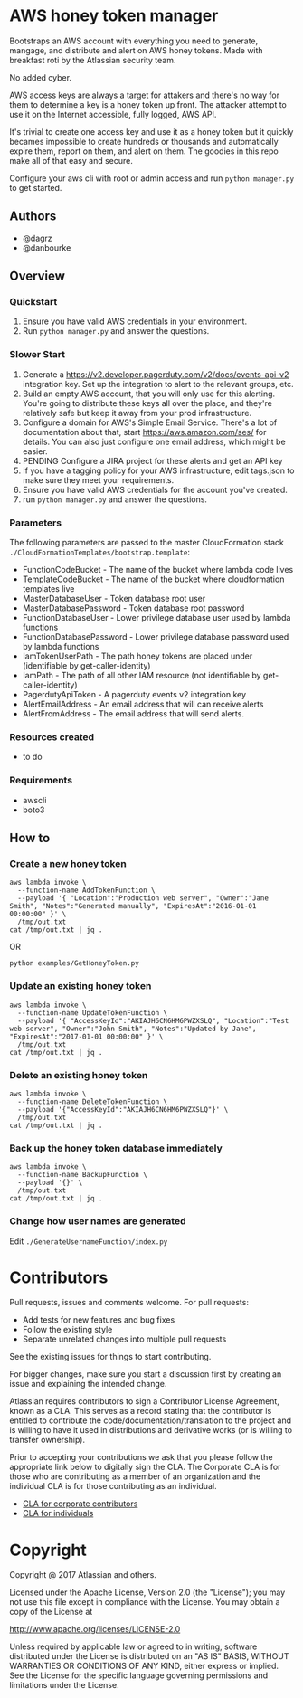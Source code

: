 # AWS honey token manager #

Bootstraps an AWS account with everything you need to generate, mangage, and distribute and alert on AWS honey tokens. Made with breakfast roti by the Atlassian security team.

No added cyber.

AWS access keys are always a target for attakers and there's no way for them to determine a key is a honey token up front. The attacker attempt to use it on the Internet accessible, fully logged, AWS API. 

It's trivial to create one access key and use it as a honey token but it quickly becames impossible to create hundreds or thousands and automatically expire them, report on them, and alert on them. The goodies in this repo make all of that easy and secure.

Configure your aws cli with root or admin access and run `python manager.py` to get started.

## Authors ##

* @dagrz
* @danbourke

## Overview ##

### Quickstart ###
1. Ensure you have valid AWS credentials in your environment.
2. Run `python manager.py` and answer the questions.

### Slower Start ###
1. Generate a https://v2.developer.pagerduty.com/v2/docs/events-api-v2 integration key. Set up the integration to alert to the relevant groups, etc.
2. Build an empty AWS account, that you will only use for this alerting. You're going to distribute these keys all over the place, and they're relatively safe but keep it away from your prod infrastructure.
2. Configure a domain for AWS's Simple Email Service. There's a lot of documentation about that, start https://aws.amazon.com/ses/ for details. You can also just configure one email address, which might be easier.
3. PENDING Configure a JIRA project for these alerts and get an API key
4. If you have a tagging policy for your AWS infrastructure, edit tags.json to make sure they meet your requirements.
5. Ensure you have valid AWS credentials for the account you've created.
6. run `python manager.py` and answer the questions.


### Parameters ###

The following parameters are passed to the master CloudFormation stack `./CloudFormationTemplates/bootstrap.template`:

* FunctionCodeBucket - The name of the bucket where lambda code lives
* TemplateCodeBucket - The name of the bucket where cloudformation templates live
* MasterDatabaseUser - Token database root user
* MasterDatabasePassword - Token database root password
* FunctionDatabaseUser - Lower privilege database user used by lambda functions
* FunctionDatabasePassword - Lower privilege database password used by lambda functions
* IamTokenUserPath - The path honey tokens are placed under (identifiable by get-caller-identity)
* IamPath - The path of all other IAM resource (not identifiable by get-caller-identity)
* PagerdutyApiToken - A pagerduty events v2 integration key
* AlertEmailAddress - An email address that will can receive alerts
* AlertFromAddress - The email address that will send alerts.

### Resources created ###

* to do

### Requirements ###

* awscli
* boto3

## How to ##

### Create a new honey token ###

~~~~
aws lambda invoke \
  --function-name AddTokenFunction \
  --payload '{ "Location":"Production web server", "Owner":"Jane Smith", "Notes":"Generated manually", "ExpiresAt":"2016-01-01 00:00:00" }' \
  /tmp/out.txt
cat /tmp/out.txt | jq .
~~~~

OR
~~~
python examples/GetHoneyToken.py
~~~

### Update an existing honey token ###

~~~~
aws lambda invoke \
  --function-name UpdateTokenFunction \
  --payload '{ "AccessKeyId":"AKIAJH6CN6HM6PWZXSLQ", "Location":"Test web server", "Owner":"John Smith", "Notes":"Updated by Jane", "ExpiresAt":"2017-01-01 00:00:00" }' \
  /tmp/out.txt
cat /tmp/out.txt | jq .
~~~~

### Delete an existing honey token ###

~~~~
aws lambda invoke \
  --function-name DeleteTokenFunction \
  --payload '{"AccessKeyId":"AKIAJH6CN6HM6PWZXSLQ"}' \
  /tmp/out.txt
cat /tmp/out.txt | jq .
~~~~

### Back up the honey token database immediately ###

~~~~
aws lambda invoke \
  --function-name BackupFunction \
  --payload '{}' \
  /tmp/out.txt
cat /tmp/out.txt | jq .
~~~~

### Change how user names are generated ###

Edit `./GenerateUsernameFunction/index.py`


# Contributors

Pull requests, issues and comments welcome. For pull requests:

* Add tests for new features and bug fixes
* Follow the existing style
* Separate unrelated changes into multiple pull requests

See the existing issues for things to start contributing.

For bigger changes, make sure you start a discussion first by creating an issue and explaining the intended change.

Atlassian requires contributors to sign a Contributor License Agreement, known as a CLA. This serves as a record stating that the contributor is entitled to contribute the code/documentation/translation to the project and is willing to have it used in distributions and derivative works (or is willing to transfer ownership).

Prior to accepting your contributions we ask that you please follow the appropriate link below to digitally sign the CLA. The Corporate CLA is for those who are contributing as a member of an organization and the individual CLA is for those contributing as an individual.

* [CLA for corporate contributors](https://na2.docusign.net/Member/PowerFormSigning.aspx?PowerFormId=e1c17c66-ca4d-4aab-a953-2c231af4a20b)
* [CLA for individuals](https://na2.docusign.net/Member/PowerFormSigning.aspx?PowerFormId=3f94fbdc-2fbe-46ac-b14c-5d152700ae5d)

# Copyright

Copyright @ 2017 Atlassian and others.

Licensed under the Apache License, Version 2.0 (the "License"); you may not use
this file except in compliance with the License. You may obtain a copy of the
License at

http://www.apache.org/licenses/LICENSE-2.0

Unless required by applicable law or agreed to in writing, software distributed
under the License is distributed on an "AS IS" BASIS, WITHOUT WARRANTIES OR
CONDITIONS OF ANY KIND, either express or implied. See the License for the
specific language governing permissions and limitations under the License.
